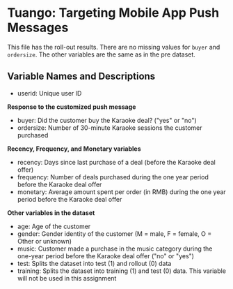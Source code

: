 # Tuango: Targeting Mobile App Push Messages

This file has the roll-out results. There are no missing values for `buyer` and `ordersize`. The other variables are the same as in the pre dataset.

## Variable Names and Descriptions
* userid: Unique user ID

**Response to the customized push message**
* buyer: Did the customer buy the Karaoke deal? ("yes" or "no")
* ordersize: Number of 30-minute Karaoke sessions the customer purchased

**Recency, Frequency, and Monetary variables**
* recency: Days since last purchase of a deal (before the Karaoke deal offer)
* frequency: Number of deals purchased during the one year period before the Karaoke deal offer
* monetary: Average amount spent per order (in RMB) during the one year period before the Karaoke deal offer

**Other variables in the dataset**
* age: Age of the customer
* gender: Gender identity of the customer (M = male, F = female, O = Other or unknown)
* music: Customer made a purchase in the music category during the one-year period before the Karaoke deal offer ("no" or "yes")
* test: Splits the dataset into test (1) and rollout (0) data
* training: Splits the dataset into training (1) and test (0) data. This variable will not be used in this assignment
